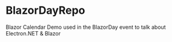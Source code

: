 # BlazorDayRepo
Blazor Calendar Demo used in the BlazorDay event to talk about Electron.NET &amp; Blazor 
